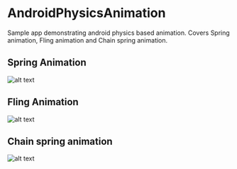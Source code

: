 # AndroidPhysicsAnimation
Sample app demonstrating android physics based animation. Covers Spring animation, Fling animation and Chain spring animation.

## Spring Animation
![alt text](https://media.giphy.com/media/xT39Dn9zedyTuFjuzm/giphy.gif "Spring animation")

## Fling Animation
![alt text](https://media.giphy.com/media/l41JWvM5IDJQND7jO/giphy.gif "Fling animation")

## Chain spring animation
![alt text](https://media.giphy.com/media/l41JMyczEqmDjEHAc/giphy.gif "Chain animation")
